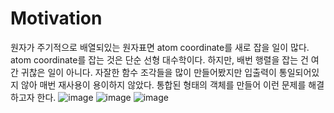 # Motivation
원자가 주기적으로 배열되있는 원자표면 atom coordinate를 새로 잡을 일이 많다.
atom coordinate를 잡는 것은 단순 선형 대수학이다.
하지만, 배번 행렬을 잡는 건 여간 귀찮은 일이 아니다.
자잘한 함수 조각들을 많이 만들어봤지만 입출력이 통일되어있지 않아 
매번 재사용이 용이하지 않았다.
통합된 형태의 객체를 만들어 이런 문제를 해결하고자 한다.
![image](https://github.com/user-attachments/assets/c0c3d5bc-ea8b-4abd-afcf-72a9377ed039)
![image](https://github.com/user-attachments/assets/f9a51460-9125-4c1b-8dd0-a25842959aa8)
![image](https://github.com/user-attachments/assets/e78da8ce-a496-4a5d-bf42-a8e081d8efb9)
